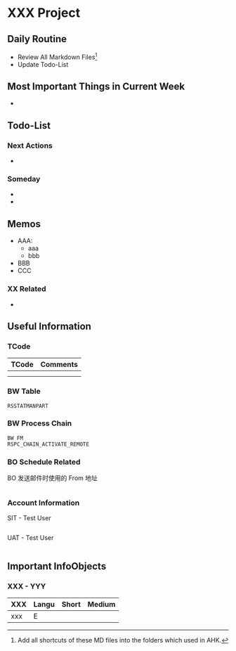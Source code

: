 # XXX Project


## Daily Routine

* Review All Markdown Files[^1]
* Update Todo-List

## Most Important Things in Current Week

* ​

## Todo-List

### Next Actions
* ​

### Someday
* ​
* 


## Memos
* AAA:
  * aaa
  * bbb
* BBB
* CCC

### XX Related
* ​

## Useful Information

### TCode
| TCode | Comments |
| ----- | -------- |
|       |          |
|       |          |

### BW Table
```
RSSTATMANPART
```
### BW Process Chain
```
BW FM
RSPC_CHAIN_ACTIVATE_REMOTE
```
### BO Schedule Related
BO 发送邮件时使用的 From 地址
```

```

### Account Information
SIT - Test User
```

```

UAT - Test User
```

```

## Important InfoObjects

### XXX - YYY
| XXX  | Langu | Short | Medium |
| ---- | ----- | ----- | ------ |
| xxx  | E     |       |        |

[^1]: Add all shortcuts of these MD files into the folders which used in AHK.